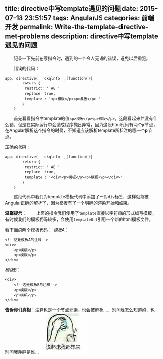 title: directive中写template遇见的问题
date: 2015-07-18 23:51:57
tags: AngularJS
categories: 前端开发
permalink: Write-the-template-directive-met-problems
description: directive中写template遇见的问题
---
　　记录一下先前在写指令时，遇到的一个令人无语的错误，避免以后重犯。

　　错误的代码：
```
app. directive( ' ckqlnfo' ,[function(){
        return {
    　　　restrict: ' AE ' 
    　　　replace: true, 
    　　　template : '<p>模板</p><p>模板</p> ' 
        ｝
    ｝
```
<!--more-->
　　首先看看指令中template的值`<p>模板</p><p>模板</p>`，这段看起来并没有什么错，但是在实际运行中会造成程序抛出异常，因为这段html代码有两个**p**节点，在Angular解析这个指令的时候，不知道应该解析template所标注的哪一个**p**节点。

正确的代码：
```
app. directive( ' ckqlnfo' ,[function(){
        return {
    　　　restrict: ' AE ' 
    　　　replace: true, 
    　　　template : '<div><p>模板</p><p>模板</p></div>' 
        ｝
    ｝
```
　　这段代码中我们为template模板代码中添加了一对`div`标签，这样就能被Angular正确的解析了，因为模板有了一个明确的渲染开始和结束。


**温馨提示**：
　　上面的指令我们使用了`template`直接以字符串的形式编写模板，有时候我们的模板代码较多，会使用`templateUrl`引用一个新的html模板文件。

看下面的两个模板代码：
*模板A*：
```
<!--这是模板A的注释-->
<div>
    <p>模板</p>
    <p>模板</p>
</div>
```
*模板B*：
```
<div>
    <!--这是模板B的注释-->
    <p>模板</p>
    <p>模板</p>
</div>
```

**告诉你们真相**：注释也是一个节点元素，也会被解析……
别问我怎么知道的，也别问我静静是谁...![](/image/face/捂脸哭.png)